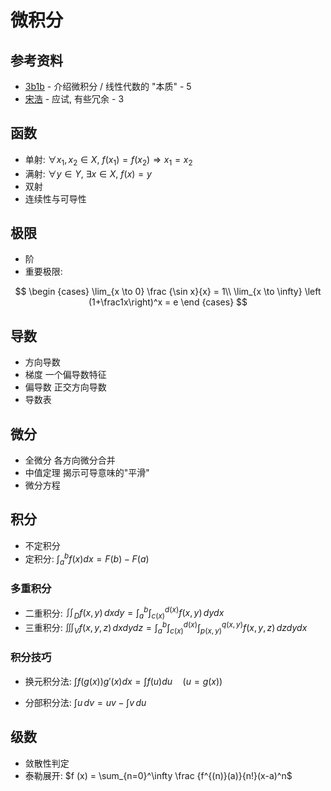 # 微积分

## 参考资料

- [3b1b](https://space.bilibili.com/88461692) - 介绍微积分 / 线性代数的 "本质" - 5
- [宋浩](https://space.bilibili.com/66607740) - 应试, 有些冗余 - 3

## 函数

- 单射: $\forall x_1,x_2 \in X,\ f (x_1)=f (x_2) \Rightarrow x_1=x_2$
- 满射: $\forall y \in Y,\ \exists x \in X,\ f (x)=y$
- 双射
- 连续性与可导性

## 极限

- 阶
- 重要极限:

$$
\begin {cases}
\lim_{x \to 0} \frac {\sin x}{x} = 1\\
\lim_{x \to \infty} \left (1+\frac1x\right)^x = e
\end {cases}
$$

## 导数

- 方向导数
- 梯度 一个偏导数特征
- 偏导数 正交方向导数
- 导数表

## 微分

- 全微分 各方向微分合并
- 中值定理 揭示可导意味的"平滑"
- 微分方程

## 积分

- 不定积分
- 定积分: $\int_a^b f(x)dx = F(b) - F(a) \quad$

### 多重积分

- 二重积分: $\iint_D f(x,y) \, dxdy = \int_{a}^{b} \int_{c(x)}^{d(x)} f(x,y) \, dydx$
- 三重积分: $\iiint_V f(x,y,z) \, dxdydz = \int_{a}^{b} \int_{c(x)}^{d(x)} \int_{p(x,y)}^{q(x,y)} f(x,y,z) \, dzdydx$

### 积分技巧

- 换元积分法: $\int f(g(x))g'(x)dx = \int f(u)du \quad (u = g(x)$)

- 分部积分法: $\int u \, dv = uv - \int v \, du$

## 级数

- 敛散性判定
- 泰勒展开: $f (x) = \sum_{n=0}^\infty \frac {f^{(n)}(a)}{n!}(x-a)^n$
